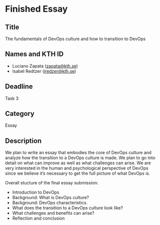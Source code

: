 # Finished Essay

## Title

The fundamentals of DevOps culture and how to transition to DevOps

## Names and KTH ID

- Luciano Zapata (zapata@kth.se)
- Isabel Redtzer (iredzer@kth.se)

## Deadline

Task 3

## Category

Essay

## Description

We plan to write an essay that embodies the core of DevOps culture and analyze how the transition to a DevOps culture is made. We plan to go into detail on what can improve as well as what challenges can arise. We are very interested in the human and psychological perspective of DevOps since we believe it’s necessary to get the full picture of what DevOps is.

Overall stucture of the final essay submission:
- Introduction to DevOps
- Background: What is DevOps culture? 
- Background: DevOps characteristics. 
- What does the transition to a DevOps culture look like?
- What challenges and benefits can arise?
- Reflection and conclusion



